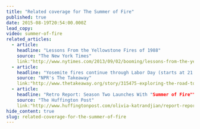 ```yaml
---
title: "Related coverage for The Summer of Fire"
published: true
date: 2015-08-19T20:54:00.000Z
lead_copy:
video: summer-of-fire
related_articles:
  - article:
    headline: "Lessons From the Yellowstone Fires of 1988"
    source: "The New York Times"
    link:"http://www.nytimes.com/2013/09/02/booming/lessons-from-the-yellowstone-fires-of-1988.html?ref=booming"
  - article:
    headline: "Yosemite fires continue through Labor Day (starts at 21:15)"
    source: "NPR's The Takeaway"
    link:"http://www.thetakeaway.org/story/315475-exploring-the-road-to-us-action-in-syria-the-state-of-higher-education-yosemite-fires-continue-through-labor-day/"
  - article:
    headline: "Retro Report: Season Two Launches With "Summer of Fire""
    source: "The Huffington Post"
    link:"http://www.huffingtonpost.com/olivia-katrandjian/report-report-season-2_b_3845668.html?utm_hp_ref=science"
hide_content: true
slug: related-coverage-for-the-summer-of-fire
---
```


